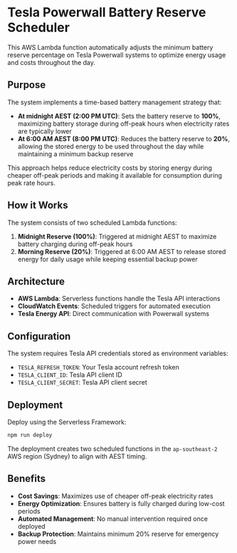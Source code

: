 # Tesla Powerwall Battery Reserve Scheduler

This AWS Lambda function automatically adjusts the minimum battery reserve percentage on Tesla Powerwall systems to optimize energy usage and costs throughout the day.

## Purpose

The system implements a time-based battery management strategy that:

- **At midnight AEST (2:00 PM UTC)**: Sets the battery reserve to **100%**, maximizing battery storage during off-peak hours when electricity rates are typically lower
- **At 6:00 AM AEST (8:00 PM UTC)**: Reduces the battery reserve to **20%**, allowing the stored energy to be used throughout the day while maintaining a minimum backup reserve

This approach helps reduce electricity costs by storing energy during cheaper off-peak periods and making it available for consumption during peak rate hours.

## How it Works

The system consists of two scheduled Lambda functions:

1. **Midnight Reserve (100%)**: Triggered at midnight AEST to maximize battery charging during off-peak hours
2. **Morning Reserve (20%)**: Triggered at 6:00 AM AEST to release stored energy for daily usage while keeping essential backup power

## Architecture

- **AWS Lambda**: Serverless functions handle the Tesla API interactions
- **CloudWatch Events**: Scheduled triggers for automated execution
- **Tesla Energy API**: Direct communication with Powerwall systems

## Configuration

The system requires Tesla API credentials stored as environment variables:

- `TESLA_REFRESH_TOKEN`: Your Tesla account refresh token
- `TESLA_CLIENT_ID`: Tesla API client ID
- `TESLA_CLIENT_SECRET`: Tesla API client secret

## Deployment

Deploy using the Serverless Framework:

```bash
npm run deploy
```

The deployment creates two scheduled functions in the `ap-southeast-2` AWS region (Sydney) to align with AEST timing.

## Benefits

- **Cost Savings**: Maximizes use of cheaper off-peak electricity rates
- **Energy Optimization**: Ensures battery is fully charged during low-cost periods
- **Automated Management**: No manual intervention required once deployed
- **Backup Protection**: Maintains minimum 20% reserve for emergency power needs